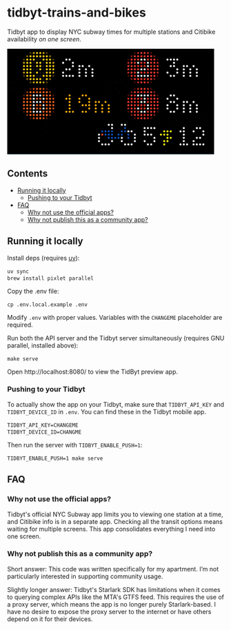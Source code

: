 # tidbyt-trains-and-bikes

Tidbyt app to display NYC subway times for multiple stations and Citibike availability _on one screen_.

![Screenshot](./assets/screenshot.gif)

## Contents

<!-- START doctoc generated TOC please keep comment here to allow auto update -->
<!-- DON'T EDIT THIS SECTION, INSTEAD RE-RUN doctoc TO UPDATE -->

- [Running it locally](#running-it-locally)
  - [Pushing to your Tidbyt](#pushing-to-your-tidbyt)
- [FAQ](#faq)
  - [Why not use the official apps?](#why-not-use-the-official-apps)
  - [Why not publish this as a community app?](#why-not-publish-this-as-a-community-app)

<!-- END doctoc generated TOC please keep comment here to allow auto update -->

## Running it locally

Install deps (requires [uv](https://docs.astral.sh/uv/getting-started/installation/)):

```
uv sync
brew install pixlet parallel
```

Copy the .env file:

```
cp .env.local.example .env
```

Modify `.env` with proper values. Variables with the `CHANGEME` placeholder are required.

Run both the API server and the Tidbyt server simultaneously (requires GNU parallel, installed above):

```
make serve
```

Open http://localhost:8080/ to view the TidByt preview app.

### Pushing to your Tidbyt

To actually show the app on your Tidbyt, make sure that `TIDBYT_API_KEY` and `TIDBYT_DEVICE_ID` in `.env`.
You can find these in the Tidbyt mobile app.

```
TIDBYT_API_KEY=CHANGEME
TIDBYT_DEVICE_ID=CHANGME
```

Then run the server with `TIDBYT_ENABLE_PUSH=1`:

```
TIDBYT_ENABLE_PUSH=1 make serve
```

## FAQ

### Why not use the official apps?

Tidbyt's official NYC Subway app limits you to viewing one station at a time, and Citibike info is in a separate app.
Checking all the transit options means waiting for multiple screens. This app consolidates everything I need
into one screen.

### Why not publish this as a community app?

Short answer: This code was written specifically for my apartment. I’m not particularly interested in supporting community usage.

Slightly longer answer: Tidbyt's Starlark SDK has limitations when it comes to querying complex APIs like the MTA's GTFS feed. This requires the use of a proxy server, which means the app is no longer purely Starlark-based. I have no desire to expose the proxy server to the internet or have others depend on it for their devices.
